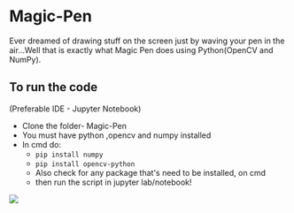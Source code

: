 # Magic-Pen
Ever dreamed of drawing stuff on the screen just by waving your pen in the air...Well that is exactly what Magic Pen does using Python(OpenCV and NumPy).

## To run the code

(Preferable IDE - Jupyter Notebook)
- Clone the folder- Magic-Pen
- You must have python ,opencv and numpy installed
- In cmd do:
  - `pip install numpy`
  - `pip install opencv-python`
  - Also check for any package that's need to be installed, on cmd
  - then run the script in jupyter lab/notebook!


![](https://github.com/Tejas1510/Hacking-Scripts/blob/b383dbee234c67be5d2f5fd78b393581783047e6/Python/Magic%20Pen/demo.gif)
